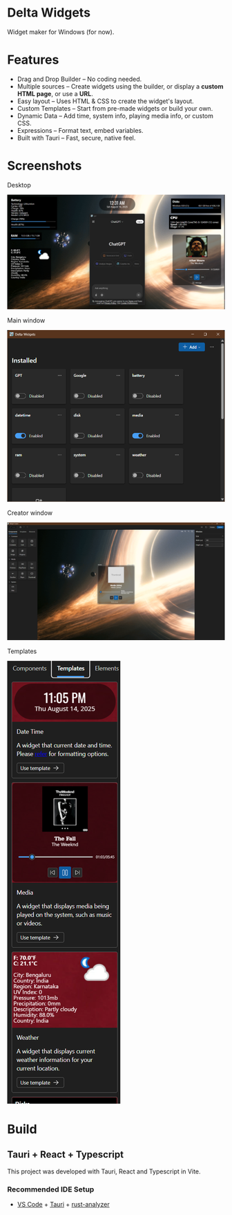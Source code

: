 # Delta Widgets

Widget maker for Windows (for now).

# Features

- Drag and Drop Builder – No coding needed.
- Multiple sources – Create widgets using the builder, or display a **custom HTML page**, or use a **URL**.
- Easy layout – Uses HTML & CSS to create the widget's layout.
- Custom Templates – Start from pre-made widgets or build your own.
- Dynamic Data – Add time, system info, playing media info, or custom CSS.
- Expressions – Format text, embed variables.
- Built with Tauri – Fast, secure, native feel.

# Screenshots

Desktop

![desktop](./ss-1.png)

Main window

![main](./ss-2.png)

Creator window

![creator](./ss-creator.png)

Templates

![templates](./ss-templates.png)

# Build

## Tauri + React + Typescript

This project was developed with Tauri, React and Typescript in Vite.

### Recommended IDE Setup

- [VS Code](https://code.visualstudio.com/) + [Tauri](https://marketplace.visualstudio.com/items?itemName=tauri-apps.tauri-vscode) + [rust-analyzer](https://marketplace.visualstudio.com/items?itemName=rust-lang.rust-analyzer)
